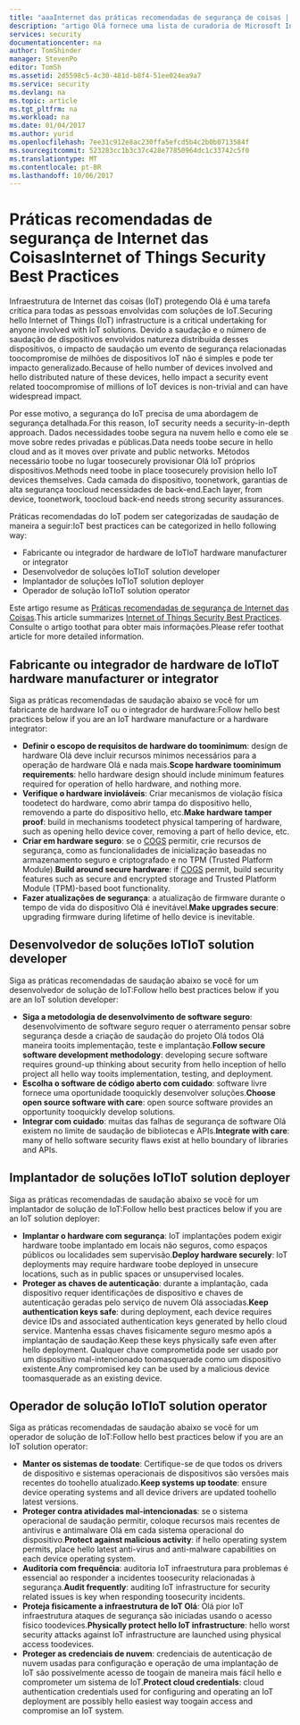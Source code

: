 ```yaml
---
title: "aaaInternet das práticas recomendadas de segurança de coisas | Microsoft Docs"
description: "artigo Olá fornece uma lista de curadoria de Microsoft Internet das coisas práticas recomendadas e recomendações gerais."
services: security
documentationcenter: na
author: TomShinder
manager: StevenPo
editor: TomSh
ms.assetid: 2d5598c5-4c30-481d-b8f4-51ee024ea9a7
ms.service: security
ms.devlang: na
ms.topic: article
ms.tgt_pltfrm: na
ms.workload: na
ms.date: 01/04/2017
ms.author: yurid
ms.openlocfilehash: 7ee31c912e8ac230ffa5efcd5b4c2b0b0713584f
ms.sourcegitcommit: 523283cc1b3c37c428e77850964dc1c33742c5f0
ms.translationtype: MT
ms.contentlocale: pt-BR
ms.lasthandoff: 10/06/2017
---
```

# <a name="internet-of-things-security-best-practices"></a><span data-ttu-id="e0cc6-103">Práticas recomendadas de segurança de Internet das Coisas</span><span class="sxs-lookup"><span data-stu-id="e0cc6-103">Internet of Things Security Best Practices</span></span>
<span data-ttu-id="e0cc6-104">Infraestrutura de Internet das coisas (IoT) protegendo Olá é uma tarefa crítica para todas as pessoas envolvidas com soluções de IoT.</span><span class="sxs-lookup"><span data-stu-id="e0cc6-104">Securing hello Internet of Things (IoT) infrastructure is a critical undertaking for anyone involved with IoT solutions.</span></span> <span data-ttu-id="e0cc6-105">Devido a saudação e o número de saudação de dispositivos envolvidos natureza distribuída desses dispositivos, o impacto de saudação um evento de segurança relacionadas toocompromise de milhões de dispositivos IoT não é simples e pode ter impacto generalizado.</span><span class="sxs-lookup"><span data-stu-id="e0cc6-105">Because of hello number of devices involved and hello distributed nature of these devices, hello impact a security event related toocompromise of millions of IoT devices is non-trivial and can have widespread impact.</span></span>

<span data-ttu-id="e0cc6-106">Por esse motivo, a segurança do IoT precisa de uma abordagem de segurança detalhada.</span><span class="sxs-lookup"><span data-stu-id="e0cc6-106">For this reason, IoT security needs a security-in-depth approach.</span></span> <span data-ttu-id="e0cc6-107">Dados necessidades toobe segura na nuvem hello e como ele se move sobre redes privadas e públicas.</span><span class="sxs-lookup"><span data-stu-id="e0cc6-107">Data needs toobe secure in hello cloud and as it moves over private and public networks.</span></span> <span data-ttu-id="e0cc6-108">Métodos necessário toobe no lugar toosecurely provisionar Olá IoT próprios dispositivos.</span><span class="sxs-lookup"><span data-stu-id="e0cc6-108">Methods need toobe in place toosecurely provision hello IoT devices themselves.</span></span> <span data-ttu-id="e0cc6-109">Cada camada do dispositivo, toonetwork, garantias de alta segurança toocloud necessidades de back-end.</span><span class="sxs-lookup"><span data-stu-id="e0cc6-109">Each layer, from device, toonetwork, toocloud back-end needs strong security assurances.</span></span>

<span data-ttu-id="e0cc6-110">Práticas recomendadas do IoT podem ser categorizadas de saudação de maneira a seguir:</span><span class="sxs-lookup"><span data-stu-id="e0cc6-110">IoT best practices can be categorized in hello following way:</span></span>

* <span data-ttu-id="e0cc6-111">Fabricante ou integrador de hardware de IoT</span><span class="sxs-lookup"><span data-stu-id="e0cc6-111">IoT hardware manufacturer or integrator</span></span>
* <span data-ttu-id="e0cc6-112">Desenvolvedor de soluções IoT</span><span class="sxs-lookup"><span data-stu-id="e0cc6-112">IoT solution developer</span></span>
* <span data-ttu-id="e0cc6-113">Implantador de soluções IoT</span><span class="sxs-lookup"><span data-stu-id="e0cc6-113">IoT solution deployer</span></span>
* <span data-ttu-id="e0cc6-114">Operador de solução IoT</span><span class="sxs-lookup"><span data-stu-id="e0cc6-114">IoT solution operator</span></span>

<span data-ttu-id="e0cc6-115">Este artigo resume as [Práticas recomendadas de segurança de Internet das Coisas](../iot-suite/iot-security-best-practices.md).</span><span class="sxs-lookup"><span data-stu-id="e0cc6-115">This article summarizes [Internet of Things Security Best Practices](../iot-suite/iot-security-best-practices.md).</span></span> <span data-ttu-id="e0cc6-116">Consulte o artigo toothat para obter mais informações.</span><span class="sxs-lookup"><span data-stu-id="e0cc6-116">Please refer toothat article for more detailed information.</span></span>

## <a name="iot-hardware-manufacturer-or-integrator"></a><span data-ttu-id="e0cc6-117">Fabricante ou integrador de hardware de IoT</span><span class="sxs-lookup"><span data-stu-id="e0cc6-117">IoT hardware manufacturer or integrator</span></span>
<span data-ttu-id="e0cc6-118">Siga as práticas recomendadas de saudação abaixo se você for um fabricante de hardware IoT ou o integrador de hardware:</span><span class="sxs-lookup"><span data-stu-id="e0cc6-118">Follow hello best practices below if you are an IoT hardware manufacture or a hardware integrator:</span></span>

* <span data-ttu-id="e0cc6-119">**Definir o escopo de requisitos de hardware do toominimum**: design de hardware Olá deve incluir recursos mínimos necessários para a operação de hardware Olá e nada mais.</span><span class="sxs-lookup"><span data-stu-id="e0cc6-119">**Scope hardware toominimum requirements**: hello hardware design should include minimum features required for operation of hello hardware, and nothing more.</span></span> 
* <span data-ttu-id="e0cc6-120">**Verifique o hardware invioláveis**: Criar mecanismos de violação física toodetect do hardware, como abrir tampa do dispositivo hello, removendo a parte do dispositivo hello, etc.</span><span class="sxs-lookup"><span data-stu-id="e0cc6-120">**Make hardware tamper proof**: build in mechanisms toodetect physical tampering of hardware, such as opening hello device cover, removing a part of hello device, etc.</span></span> 
* <span data-ttu-id="e0cc6-121">**Criar em hardware seguro**: se o [COGS](https://en.wikipedia.org/wiki/Cost_of_goods_sold) permitir, crie recursos de segurança, como as funcionalidades de inicialização baseadas no armazenamento seguro e criptografado e no TPM (Trusted Platform Module).</span><span class="sxs-lookup"><span data-stu-id="e0cc6-121">**Build around secure hardware**: if [COGS](https://en.wikipedia.org/wiki/Cost_of_goods_sold) permit, build security features such as secure and encrypted storage and Trusted Platform Module (TPM)-based boot functionality.</span></span>
* <span data-ttu-id="e0cc6-122">**Fazer atualizações de segurança**: a atualização de firmware durante o tempo de vida do dispositivo Olá é inevitável.</span><span class="sxs-lookup"><span data-stu-id="e0cc6-122">**Make upgrades secure**: upgrading firmware during lifetime of hello device is inevitable.</span></span>

## <a name="iot-solution-developer"></a><span data-ttu-id="e0cc6-123">Desenvolvedor de soluções IoT</span><span class="sxs-lookup"><span data-stu-id="e0cc6-123">IoT solution developer</span></span>
<span data-ttu-id="e0cc6-124">Siga as práticas recomendadas de saudação abaixo se você for um desenvolvedor de solução de IoT:</span><span class="sxs-lookup"><span data-stu-id="e0cc6-124">Follow hello best practices below if you are an IoT solution developer:</span></span>

* <span data-ttu-id="e0cc6-125">**Siga a metodologia de desenvolvimento de software seguro**: desenvolvimento de software seguro requer o aterramento pensar sobre segurança desde a criação de saudação do projeto Olá todos Olá maneira tooits implementação, teste e implantação.</span><span class="sxs-lookup"><span data-stu-id="e0cc6-125">**Follow secure software development methodology**: developing secure software requires ground-up thinking about security from hello inception of hello project all hello way tooits implementation, testing, and deployment.</span></span>
* <span data-ttu-id="e0cc6-126">**Escolha o software de código aberto com cuidado**: software livre fornece uma oportunidade tooquickly desenvolver soluções.</span><span class="sxs-lookup"><span data-stu-id="e0cc6-126">**Choose open source software with care**: open source software provides an opportunity tooquickly develop solutions.</span></span>
* <span data-ttu-id="e0cc6-127">**Integrar com cuidado**: muitas das falhas de segurança de software Olá existem no limite de saudação de bibliotecas e APIs.</span><span class="sxs-lookup"><span data-stu-id="e0cc6-127">**Integrate with care**: many of hello software security flaws exist at hello boundary of libraries and APIs.</span></span> 

## <a name="iot-solution-deployer"></a><span data-ttu-id="e0cc6-128">Implantador de soluções IoT</span><span class="sxs-lookup"><span data-stu-id="e0cc6-128">IoT solution deployer</span></span>
<span data-ttu-id="e0cc6-129">Siga as práticas recomendadas de saudação abaixo se você for um implantador de solução de IoT:</span><span class="sxs-lookup"><span data-stu-id="e0cc6-129">Follow hello best practices below if you are an IoT solution deployer:</span></span>

* <span data-ttu-id="e0cc6-130">**Implantar o hardware com segurança**: IoT implantações podem exigir hardware toobe implantado em locais não seguros, como espaços públicos ou localidades sem supervisão.</span><span class="sxs-lookup"><span data-stu-id="e0cc6-130">**Deploy hardware securely**: IoT deployments may require hardware toobe deployed in unsecure locations, such as in public spaces or unsupervised locales.</span></span>
* <span data-ttu-id="e0cc6-131">**Proteger as chaves de autenticação**: durante a implantação, cada dispositivo requer identificações de dispositivo e chaves de autenticação geradas pelo serviço de nuvem Olá associadas.</span><span class="sxs-lookup"><span data-stu-id="e0cc6-131">**Keep authentication keys safe**: during deployment, each device requires device IDs and associated authentication keys generated by hello cloud service.</span></span> <span data-ttu-id="e0cc6-132">Mantenha essas chaves fisicamente seguro mesmo após a implantação de saudação.</span><span class="sxs-lookup"><span data-stu-id="e0cc6-132">Keep these keys physically safe even after hello deployment.</span></span> <span data-ttu-id="e0cc6-133">Qualquer chave comprometida pode ser usado por um dispositivo mal-intencionado toomasquerade como um dispositivo existente.</span><span class="sxs-lookup"><span data-stu-id="e0cc6-133">Any compromised key can be used by a malicious device toomasquerade as an existing device.</span></span>

## <a name="iot-solution-operator"></a><span data-ttu-id="e0cc6-134">Operador de solução IoT</span><span class="sxs-lookup"><span data-stu-id="e0cc6-134">IoT solution operator</span></span>
<span data-ttu-id="e0cc6-135">Siga as práticas recomendadas de saudação abaixo se você for um operador de solução de IoT:</span><span class="sxs-lookup"><span data-stu-id="e0cc6-135">Follow hello best practices below if you are an IoT solution operator:</span></span>

* <span data-ttu-id="e0cc6-136">**Manter os sistemas de toodate**: Certifique-se de que todos os drivers de dispositivo e sistemas operacionais de dispositivos são versões mais recentes do toohello atualizado.</span><span class="sxs-lookup"><span data-stu-id="e0cc6-136">**Keep systems up toodate**: ensure device operating systems and all device drivers are updated toohello latest versions.</span></span> 
* <span data-ttu-id="e0cc6-137">**Proteger contra atividades mal-intencionadas**: se o sistema operacional de saudação permitir, coloque recursos mais recentes de antivírus e antimalware Olá em cada sistema operacional do dispositivo.</span><span class="sxs-lookup"><span data-stu-id="e0cc6-137">**Protect against malicious activity**: if hello operating system permits, place hello latest anti-virus and anti-malware capabilities on each device operating system.</span></span> 
* <span data-ttu-id="e0cc6-138">**Auditoria com frequência**: auditoria IoT infraestrutura para problemas é essencial ao responder a incidentes toosecurity relacionadas à segurança.</span><span class="sxs-lookup"><span data-stu-id="e0cc6-138">**Audit frequently**: auditing IoT infrastructure for security related issues is key when responding toosecurity incidents.</span></span>
* <span data-ttu-id="e0cc6-139">**Proteja fisicamente a infraestrutura de IoT Olá**: Olá pior IoT infraestrutura ataques de segurança são iniciadas usando o acesso físico toodevices.</span><span class="sxs-lookup"><span data-stu-id="e0cc6-139">**Physically protect hello IoT infrastructure**: hello worst security attacks against IoT infrastructure are launched using physical access toodevices.</span></span>
* <span data-ttu-id="e0cc6-140">**Proteger as credenciais de nuvem**: credenciais de autenticação de nuvem usadas para configuração e operação de uma implantação de IoT são possivelmente acesso de toogain de maneira mais fácil hello e comprometer um sistema de IoT.</span><span class="sxs-lookup"><span data-stu-id="e0cc6-140">**Protect cloud credentials**: cloud authentication credentials used for configuring and operating an IoT deployment are possibly hello easiest way toogain access and compromise an IoT system.</span></span> 

